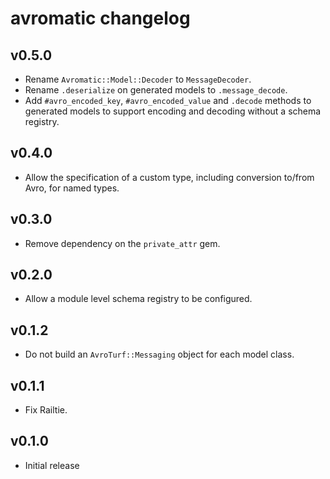 # avromatic changelog

## v0.5.0
- Rename `Avromatic::Model::Decoder` to `MessageDecoder`.
- Rename `.deserialize` on generated models to `.message_decode`.
- Add `#avro_encoded_key`, `#avro_encoded_value` and `.decode` methods to
  generated models to support encoding and decoding without a schema registry.

## v0.4.0
- Allow the specification of a custom type, including conversion to/from Avro,
  for named types.

## v0.3.0
- Remove dependency on the `private_attr` gem.

## v0.2.0
- Allow a module level schema registry to be configured.

## v0.1.2
- Do not build an `AvroTurf::Messaging` object for each model class.

## v0.1.1
- Fix Railtie.

## v0.1.0
- Initial release
